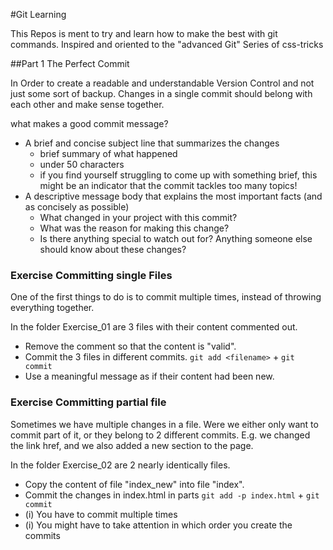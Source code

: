 #Git Learning

This Repos is ment to try and learn how to make the best with git commands.
Inspired and oriented to the "advanced Git" Series of css-tricks

##Part 1 The Perfect Commit

In Order to create a readable and understandable Version Control and not just some sort of backup.
Changes in a single commit should belong with each other and make sense together.

what makes a good commit message?
 - A brief and concise subject line that summarizes the changes
   - brief summary of what happened
   - under 50 characters
   - if you find yourself struggling to come up with something brief, this might be an indicator that the commit tackles too many topics!
 - A descriptive message body that explains the most important facts (and as concisely as possible)
   - What changed in your project with this commit?
   - What was the reason for making this change?
   - Is there anything special to watch out for? Anything someone else should know about these changes?

### Exercise Committing single Files
One of the first things to do is to commit multiple times, instead of throwing everything together.

In the folder Exercise_01 are 3 files with their content commented out.
- Remove the comment so that the content is "valid".
- Commit the 3 files in different commits. ``git add <filename>`` + ``git commit``
- Use a meaningful message as if their content had been new.

### Exercise Committing partial file
Sometimes we have multiple changes in a file. Were we either only want to commit part of it,
or they belong to 2 different commits. E.g. we changed the link href, and we also added a new section to the page.

In the folder Exercise_02 are 2 nearly identically files.
- Copy the content of file "index_new" into file "index".
- Commit the changes in index.html in parts ``git add -p index.html`` + ``git commit``
- (i) You have to commit multiple times
- (i) You might have to take attention in which order you create the commits
